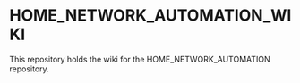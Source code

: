 # HOME_NETWORK_AUTOMATION_WIKI
This repository holds the wiki for the HOME_NETWORK_AUTOMATION repository.
